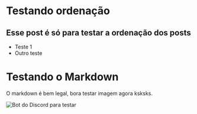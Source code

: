 # Testando ordenação

## Esse post é só para testar a ordenação dos posts

-   Teste 1
-   Outro teste

# Testando o Markdown

O markdown é bem legal, bora testar imagem agora ksksks.

![Bot do Discord para testar](https://compilado.xyz/_next/image?url=%2Fimage%2F12.jpg&w=640&q=75)
